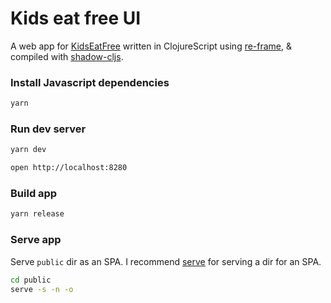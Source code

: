 # Kids eat free UI

A web app for [KidsEatFree](KidsEatFree.co) written in ClojureScript using [re-frame](https://github.com/Day8/re-frame), & compiled with [shadow-cljs](https://shadow-cljs.github.io/docs/UsersGuide.html).

### Install Javascript dependencies
```bash
yarn
```

### Run dev server
```bash
yarn dev

open http://localhost:8280
```

### Build app
```bash
yarn release
```

### Serve app
Serve `public` dir as an SPA. I recommend [serve](https://www.npmjs.com/package/serve) for serving a dir for an SPA.

```bash
cd public
serve -s -n -o
```
